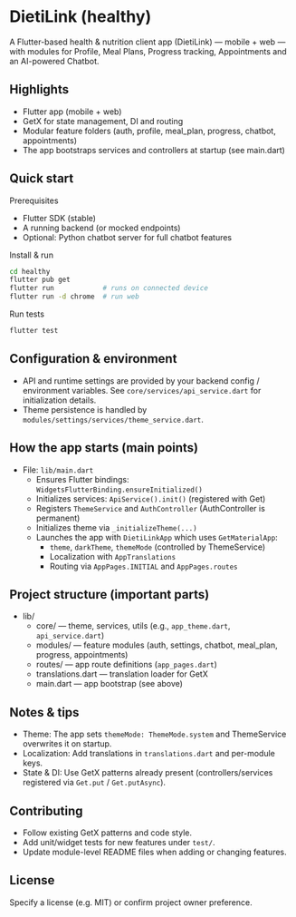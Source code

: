 # DietiLink (healthy)

A Flutter-based health & nutrition client app (DietiLink) — mobile + web — with modules for Profile, Meal Plans, Progress tracking, Appointments and an AI-powered Chatbot.

## Highlights
- Flutter app (mobile + web)
- GetX for state management, DI and routing
- Modular feature folders (auth, profile, meal_plan, progress, chatbot, appointments)
- The app bootstraps services and controllers at startup (see main.dart)

## Quick start

Prerequisites
- Flutter SDK (stable)
- A running backend (or mocked endpoints)
- Optional: Python chatbot server for full chatbot features

Install & run
```sh
cd healthy
flutter pub get
flutter run            # runs on connected device
flutter run -d chrome  # run web
```

Run tests
```sh
flutter test
```

## Configuration & environment
- API and runtime settings are provided by your backend config / environment variables. See `core/services/api_service.dart` for initialization details.
- Theme persistence is handled by `modules/settings/services/theme_service.dart`.

## How the app starts (main points)
- File: `lib/main.dart`
  - Ensures Flutter bindings: `WidgetsFlutterBinding.ensureInitialized()`
  - Initializes services: `ApiService().init()` (registered with Get)
  - Registers `ThemeService` and `AuthController` (AuthController is permanent)
  - Initializes theme via `_initializeTheme(...)`
  - Launches the app with `DietiLinkApp` which uses `GetMaterialApp`:
    - `theme`, `darkTheme`, `themeMode` (controlled by ThemeService)
    - Localization with `AppTranslations`
    - Routing via `AppPages.INITIAL` and `AppPages.routes`

## Project structure (important parts)
- lib/
  - core/                 — theme, services, utils (e.g., `app_theme.dart`, `api_service.dart`)
  - modules/              — feature modules (auth, settings, chatbot, meal_plan, progress, appointments)
  - routes/               — app route definitions (`app_pages.dart`)
  - translations.dart     — translation loader for GetX
  - main.dart             — app bootstrap (see above)

## Notes & tips
- Theme: The app sets `themeMode: ThemeMode.system` and ThemeService overwrites it on startup.
- Localization: Add translations in `translations.dart` and per-module keys.
- State & DI: Use GetX patterns already present (controllers/services registered via `Get.put` / `Get.putAsync`).

## Contributing
- Follow existing GetX patterns and code style.
- Add unit/widget tests for new features under `test/`.
- Update module-level README files when adding or changing features.

## License
Specify a license (e.g. MIT) or confirm project owner preference.

<!-- End of file -->
